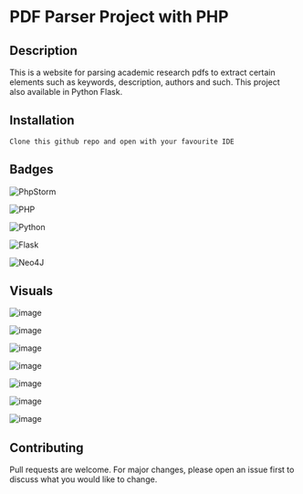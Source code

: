 # PDF Parser Project with PHP

## Description
This is a website for parsing academic research pdfs to extract certain elements such as keywords, description, authors and such. This project also available in Python Flask.

## Installation

```
Clone this github repo and open with your favourite IDE
```
## Badges

![PhpStorm](https://img.shields.io/badge/phpstorm-143?style=for-the-badge&logo=phpstorm&logoColor=black&color=black&labelColor=darkorchid)

![PHP](https://img.shields.io/badge/php-%23777BB4.svg?style=for-the-badge&logo=php&logoColor=white)

![Python](https://img.shields.io/badge/python-3670A0?style=for-the-badge&logo=python&logoColor=ffdd54)

![Flask](https://img.shields.io/badge/flask-%23000.svg?style=for-the-badge&logo=flask&logoColor=white)

![Neo4J](https://img.shields.io/badge/Neo4j-008CC1?style=for-the-badge&logo=neo4j&logoColor=white)
 

## Visuals

![image](https://user-images.githubusercontent.com/54002766/200150800-ee80f3db-2db5-4d93-bdb6-77acd6bcc939.png)

![image](https://user-images.githubusercontent.com/54002766/200150808-41d8b5b6-0548-47e5-a242-f88eb145e665.png)

![image](https://user-images.githubusercontent.com/54002766/200150811-fb318bce-6d3b-44a8-aec6-a2900f581111.png)

![image](https://user-images.githubusercontent.com/54002766/200150821-b7f5d6cd-c8da-456b-ad4a-8c7b3b363df5.png)

![image](https://user-images.githubusercontent.com/54002766/200150824-95c84216-d478-4294-96c6-df0badac8601.png)

![image](https://user-images.githubusercontent.com/54002766/200150826-4b08c164-e59f-4ece-8ce9-07a3cb9783b7.png)

![image](https://user-images.githubusercontent.com/54002766/200150832-74e451ea-4d4f-4fc8-a14e-569a758278e2.png)



## Contributing
Pull requests are welcome. For major changes, please open an issue first to discuss what you would like to change.
